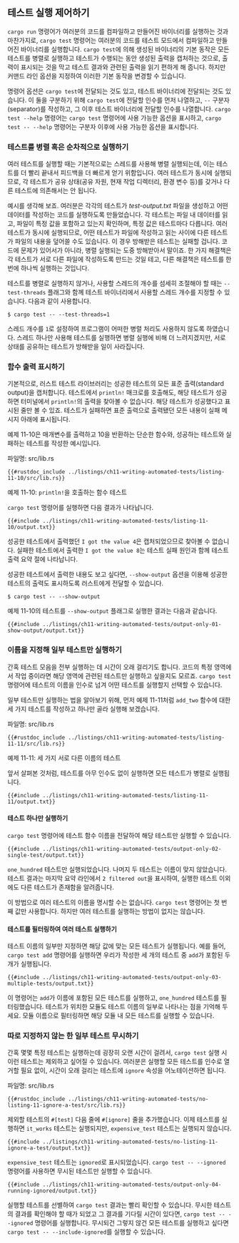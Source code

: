## 테스트 실행 제어하기

`cargo run` 명령어가 여러분의 코드를 컴파일하고 만들어진 바이너리를 실행하는 것과 마찬가지로,
`cargo test` 명령어는 여러분의 코드를 테스트 모드에서 컴파일하고 만들어진 바이너리를 실행합니다.
`cargo test`에 의해 생성된 바이너리의 기본 동작은 모든 테스트를
병렬로 실행하고 테스트가 수행되는 동안 생성된 출력을 캡처하는
것으로, 출력이 표시되는 것을 막고 테스트 결과와 관련된 출력을
읽기 편하게 해 줍니다. 하지만 커맨드 라인 옵션을 지정하여 이러한
기본 동작을 변경할 수 있습니다.

명령어 옵션은 `cargo test`에 전달되는 것도 있고,
테스트 바이너리에 전달되는 것도 있습니다.
이 둘을 구분하기 위해 `cargo test`에 전달할 인수를 먼저 나열하고,
`--` 구분자(separator)를 작성하고, 그 이후 테스트 바이너리에 전달할 인수를 나열합니다.
`cargo test --help` 명령어는 `cargo test` 명령어에 사용 가능한 옵션을 표시하고,
`cargo test -- --help` 명령어는 구분자 이후에 사용 가능한 옵션을 표시합니다.

### 테스트를 병렬 혹은 순차적으로 실행하기

여러 테스트를 실행할 때는 기본적으로는 스레드를 사용해 병렬 실행되는데,
이는 테스트를 더 빨리 끝내서 피드백을 더 빠르게 얻기 위함입니다.
여러 테스트가 동시에 실행되므로, 각 테스트가 공유 상태(공유 자원,
현재 작업 디렉터리, 환경 변수 등)를 갖거나 다른 테스트에 의존해서는
안 됩니다.

예시를 생각해 보죠. 여러분은 각각의 테스트가 *test-output.txt* 파일을 생성하고
어떤 데이터를 작성하는 코드를 실행하도록 만들었습니다.
각 테스트는 파일 내 데이터를 읽고, 파일이 특정 값을 포함하고 있는지 확인하며,
특정 값은 테스트마다 다릅니다.
여러 테스트가 동시에 실행되므로, 어떤 테스트가 파일에 작성하고 읽는 사이에
다른 테스트가 파일의 내용을 덮어쓸 수도 있습니다. 이 경우 방해받은 테스트는 실패할 겁니다.
코드에 문제가 있어서가 아니라, 병렬 실행되는 도중 방해받아서 말이죠.
한 가지 해결책은 각 테스트가 서로 다른 파일에 작성하도록 만드는 것일 테고,
다른 해결책은 테스트를 한 번에 하나씩 실행하는 것입니다.

테스트를 병렬로 실행하지 않거나,
사용할 스레드의 개수를 섬세히 조절해야 할 때는
`--test-threads` 플래그와 함께 테스트 바이너리에서 사용할 스레드 개수를 지정할 수 있습니다.
다음과 같이 사용합니다.

```console
$ cargo test -- --test-threads=1
```

스레드 개수를 `1`로 설정하여 프로그램이
어떠한 병렬 처리도 사용하지 않도록 하였습니다.
스레드 하나만 사용해 테스트를 실행하면 병렬 실행에 비해 더 느려지겠지만,
서로 상태를 공유하는 테스트가 방해받을 일이 사라집니다.

### 함수 출력 표시하기

기본적으로, 러스트 테스트 라이브러리는 성공한 테스트의 모든 표준 출력(standard output)을 캡처합니다.
테스트에서 `println!` 매크로를 호출해도, 해당 테스트가 성공하면
터미널에서 `println!`의 출력을 찾아볼 수 없습니다.
해당 테스트가 성공했다고 표시된 줄만 볼 수 있죠.
테스트가 실패하면 표준 출력으로 출력됐던 모든 내용이 실패 메시지 아래에 표시됩니다.

예제 11-10은 매개변수를 출력하고 10을 반환하는 단순한 함수와,
성공하는 테스트와 실패하는 테스트를 작성한 예시입니다.

<span class="filename">파일명: src/lib.rs</span>

```rust,panics,noplayground
{{#rustdoc_include ../listings/ch11-writing-automated-tests/listing-11-10/src/lib.rs}}
```

<span class="caption">예제 11-10: `println!`을 호출하는
함수 테스트</span>

`cargo test` 명령어를 실행하면 다음 결과가 나타납니다.

```console
{{#include ../listings/ch11-writing-automated-tests/listing-11-10/output.txt}}
```

성공한 테스트에서 출력했던
`I got the value 4`은  캡처되었으므로 찾아볼 수 없습니다.
실패한 테스트에서 출력한 `I got the value 8`는  테스트 실패 원인과 함께
테스트 출력 요약 절에 나타납니다.

성공한 테스트에서 출력한 내용도 보고 싶다면, `--show-output` 옵션을 이용해
성공한 테스트의 출력도 표시하도록 러스트에게 전달할 수 있습니다.

```console
$ cargo test -- --show-output
```

예제 11-10의 테스트를 `--show-output` 플래그로 실행한 결과는
다음과 같습니다.

```console
{{#include ../listings/ch11-writing-automated-tests/output-only-01-show-output/output.txt}}
```

### 이름을 지정해 일부 테스트만 실행하기

간혹 테스트 모음을 전부 실행하는 데 시간이 오래 걸리기도 합니다.
코드의 특정 영역에서 작업 중이라면 해당 영역에 관련된 테스트만 실행하고 싶을지도 모르죠.
`cargo test` 명령어에 테스트의 이름을 인수로 넘겨
어떤 테스트를 실행할지 선택할 수 있습니다.

일부 테스트만 실행하는 법을 알아보기 위해, 먼저 예제 11-11처럼
`add_two` 함수에 대한 세 가지 테스트를 작성하고 하나만 골라 실행해 보겠습니다.

<span class="filename">파일명: src/lib.rs</span>

```rust,noplayground
{{#rustdoc_include ../listings/ch11-writing-automated-tests/listing-11-11/src/lib.rs}}
```

<span class="caption">예제 11-11: 세 가지 서로 다른 이름의
테스트</span>

앞서 살펴본 것처럼, 테스트를 아무 인수도 없이 실행하면
모든 테스트가 병렬로 실행됩니다.

```console
{{#include ../listings/ch11-writing-automated-tests/listing-11-11/output.txt}}
```

#### 테스트 하나만 실행하기

`cargo test` 명령어에 테스트 함수 이름을 전달하여 해당 테스트만 실행할 수 있습니다.

```console
{{#include ../listings/ch11-writing-automated-tests/output-only-02-single-test/output.txt}}
```

`one_hundred` 테스트만 실행되었습니다. 나머지 두 테스트는 이름이 맞지 않았습니다.
테스트 결과는 마지막 요약 라인에서 `2 filtered out`을 표시하여,
실행한 테스트 이외에도 다른 테스트가 존재함을 알려줍니다.

이 방법으로 여러 테스트의 이름을 명시할 수는 없습니다. `cargo test` 명령어는 첫 번째 값만 사용합니다.
하지만 여러 테스트를 실행하는 방법이 없지는 않습니다.

#### 테스트를 필터링하여 여러 테스트 실행하기

테스트 이름의 일부만 지정하면 해당 값에 맞는 모든 테스트가 실행됩니다.
예를 들어, `cargo test add` 명령어를 실행하면 우리가 작성한 세 개의 테스트 중
`add`가 포함된 두 개가 실행됩니다.

```console
{{#include ../listings/ch11-writing-automated-tests/output-only-03-multiple-tests/output.txt}}
```

이 명령어는 `add`가 이름에 포함된 모든 테스트를 실행하고,
`one_hundred` 테스트를 필터링했습니다.
테스트가 위치한 모듈도 테스트 이름의 일부로 나타나는 점을 기억해 두세요.
모듈 이름으로 필터링하면 해당 모듈 내 모든 테스트를 실행할 수 있습니다.

### 따로 지정하지 않는 한 일부 테스트 무시하기

간혹 몇몇 특정 테스트는 실행하는데 굉장히 오랜 시간이 걸려서,
`cargo test` 실행 시 이런 테스트는 제외하고 싶어질 수 있습니다.
여러분은 실행할 모든 테스트를 인수로 열거할 필요 없이,
시간이 오래 걸리는 테스트에 `ignore` 속성을 어노테이션하면
됩니다.

<span class="filename">파일명: src/lib.rs</span>

```rust,noplayground
{{#rustdoc_include ../listings/ch11-writing-automated-tests/no-listing-11-ignore-a-test/src/lib.rs}}
```

제외할 테스트의 `#[test]` 다음 줄에 `#[ignore]` 줄을 추가했습니다.
이제 테스트를 실행하면 `it_works` 테스트는 실행되지만, `expensive_test` 테스트는 실행되지 않습니다.

```console
{{#include ../listings/ch11-writing-automated-tests/no-listing-11-ignore-a-test/output.txt}}
```

`expensive_test` 테스트는 `ignored`로 표시되었습니다.
`cargo test -- --ignored` 명령어를 사용하면 무시된 테스트만 실행할 수 있습니다.

```console
{{#include ../listings/ch11-writing-automated-tests/output-only-04-running-ignored/output.txt}}
```

실행할 테스트를 선별하여 `cargo test` 결과는 빨리 확인할 수 있습니다.
무시한 테스트의 결과를 확인해야 할 때가 되었고
그 결과를 기다릴 시간이 있다면, `cargo test -- --ignored` 명령어를
실행합니다. 무시되건 그렇지 않건 모든 테스트를 실행하고 싶다면
`cargo test -- --include-ignored`를 실행할 수 있습니다.
